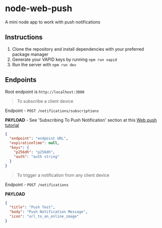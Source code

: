 # node-web-push

A mini node app to work with push notifications

## Instructions

1. Clone the repository and install dependencies with your preferred package manager
2. Generate your VAPID keys by running `npm run vapid`
3. Run the server with `npm run dev`

## Endpoints

Root endpoint is `http://localhost:3000`

> To subscribe a client device

Endpoint - `POST /notifications/subscriptions`

**PAYLOAD** - See 'Subscribing To Push Notification' section at this [Web push tutorial](https://blog.mensaiah.com/How-to-Implement-Push-Notification-with-Nodejs-and-Service-Worker-FkEm8H)

```json
{
  "endpoint": "endpoint URL",
  "expirationTime": null,
  "keys": {
    "p256dh": "p256dh",
    "auth": "auth string"
  }
}
```

> To trigger a notification from any client device

Endpoint - `POST /notifications`

**PAYLOAD**

```json
{
  "title": "Push Test",
  "body": "Push Notification Message",
  "icon": "url_to_an_online_image"
}
```
